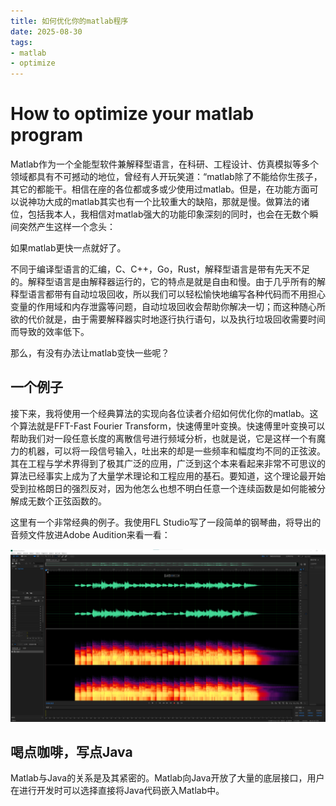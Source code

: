 ```yaml
---
title: 如何优化你的matlab程序
date: 2025-08-30
tags:
- matlab
- optimize
---
```


# How to optimize your matlab program

Matlab作为一个全能型软件兼解释型语言，在科研、工程设计、仿真模拟等多个领域都具有不可撼动的地位，曾经有人开玩笑道：“matlab除了不能给你生孩子，其它的都能干。相信在座的各位都或多或少使用过matlab。但是，在功能方面可以说神功大成的matlab其实也有一个比较重大的缺陷，那就是慢。做算法的诸位，包括我本人，我相信对matlab强大的功能印象深刻的同时，也会在无数个瞬间突然产生这样一个念头：

如果matlab更快一点就好了。

不同于编译型语言的汇编，C、C++，Go，Rust，解释型语言是带有先天不足的。解释型语言是由解释器运行的，它的特点是就是自由和慢。由于几乎所有的解释型语言都带有自动垃圾回收，所以我们可以轻松愉快地编写各种代码而不用担心变量的作用域和内存泄露等问题，自动垃圾回收会帮助你解决一切；而这种随心所欲的代价就是，由于需要解释器实时地逐行执行语句，以及执行垃圾回收需要时间而导致的效率低下。

那么，有没有办法让matlab变快一些呢？

## 一个例子

接下来，我将使用一个经典算法的实现向各位读者介绍如何优化你的matlab。这个算法就是FFT-Fast Fourier Transform，快速傅里叶变换。快速傅里叶变换可以帮助我们对一段任意长度的离散信号进行频域分析，也就是说，它是这样一个有魔力的机器，可以将一段信号输入，吐出来的却是一些频率和幅度均不同的正弦波。其在工程与学术界得到了极其广泛的应用，广泛到这个本来看起来非常不可思议的算法已经事实上成为了大量学术理论和工程应用的基石。要知道，这个理论最开始受到拉格朗日的强烈反对，因为他怎么也想不明白任意一个连续函数是如何能被分解成无数个正弦函数的。

这里有一个非常经典的例子。我使用FL Studio写了一段简单的钢琴曲，将导出的音频文件放进Adobe Audition来看一看：

![](如何优化你的matlab程序/au.PNG "使用Adobe Audition查看音频频谱")

## 喝点咖啡，写点Java

Matlab与Java的关系是及其紧密的。Matlab向Java开放了大量的底层接口，用户在进行开发时可以选择直接将Java代码嵌入Matlab中。
